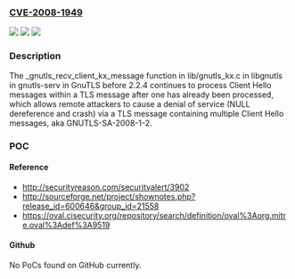 ### [CVE-2008-1949](https://cve.mitre.org/cgi-bin/cvename.cgi?name=CVE-2008-1949)
![](https://img.shields.io/static/v1?label=Product&message=n%2Fa&color=blue)
![](https://img.shields.io/static/v1?label=Version&message=n%2Fa&color=blue)
![](https://img.shields.io/static/v1?label=Vulnerability&message=n%2Fa&color=brighgreen)

### Description

The _gnutls_recv_client_kx_message function in lib/gnutls_kx.c in libgnutls in gnutls-serv in GnuTLS before 2.2.4 continues to process Client Hello messages within a TLS message after one has already been processed, which allows remote attackers to cause a denial of service (NULL dereference and crash) via a TLS message containing multiple Client Hello messages, aka GNUTLS-SA-2008-1-2.

### POC

#### Reference
- http://securityreason.com/securityalert/3902
- http://sourceforge.net/project/shownotes.php?release_id=600646&group_id=21558
- https://oval.cisecurity.org/repository/search/definition/oval%3Aorg.mitre.oval%3Adef%3A9519

#### Github
No PoCs found on GitHub currently.

